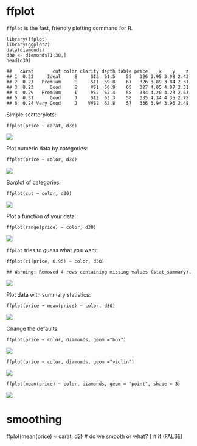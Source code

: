 ffplot
======

`ffplot` is the fast, friendly plotting command for R.

    library(ffplot)
    library(ggplot2)
    data(diamonds)
    d30 <- diamonds[1:30,]
    head(d30)

    ##   carat       cut color clarity depth table price    x    y    z
    ## 1  0.23     Ideal     E     SI2  61.5    55   326 3.95 3.98 2.43
    ## 2  0.21   Premium     E     SI1  59.8    61   326 3.89 3.84 2.31
    ## 3  0.23      Good     E     VS1  56.9    65   327 4.05 4.07 2.31
    ## 4  0.29   Premium     I     VS2  62.4    58   334 4.20 4.23 2.63
    ## 5  0.31      Good     J     SI2  63.3    58   335 4.34 4.35 2.75
    ## 6  0.24 Very Good     J    VVS2  62.8    57   336 3.94 3.96 2.48

Simple scatterplots:

    ffplot(price ~ carat, d30)

![](README_files/figure-markdown_strict/unnamed-chunk-2-1.png)

Plot numeric data by categories:

    ffplot(price ~ color, d30)

![](README_files/figure-markdown_strict/unnamed-chunk-3-1.png)

Barplot of categories:

    ffplot(cut ~ color, d30)

![](README_files/figure-markdown_strict/unnamed-chunk-4-1.png)

Plot a function of your data:

    ffplot(range(price) ~ color, d30)

![](README_files/figure-markdown_strict/unnamed-chunk-5-1.png)

`ffplot` tries to guess what you want:

    ffplot(ci(price, 0.95) ~ color, d30)

    ## Warning: Removed 4 rows containing missing values (stat_summary).

![](README_files/figure-markdown_strict/unnamed-chunk-6-1.png)

Plot data with summary statistics:

    ffplot(price + mean(price) ~ color, d30)

![](README_files/figure-markdown_strict/unnamed-chunk-7-1.png)

Change the defaults:

    ffplot(price ~ color, diamonds, geom ="box")

![](README_files/figure-markdown_strict/unnamed-chunk-8-1.png)

    ffplot(price ~ color, diamonds, geom ="violin")

![](README_files/figure-markdown_strict/unnamed-chunk-9-1.png)

    ffplot(mean(price) ~ color, diamonds, geom = "point", shape = 3)

![](README_files/figure-markdown_strict/unnamed-chunk-10-1.png)

smoothing
=========

ffplot(mean(price) ~ carat, d2) \# do we smooth or what? } \# if (FALSE)
